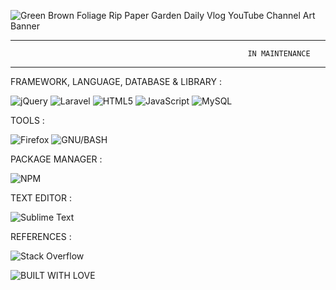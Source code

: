 ![Green Brown Foliage Rip Paper Garden Daily Vlog YouTube Channel Art Banner](https://user-images.githubusercontent.com/106018819/175869801-63a0fec0-57cd-428c-89e5-dc2a9823daca.png)

________________________________________________________________________________________________________________________________________________________
                                                         IN MAINTENANCE
________________________________________________________________________________________________________________________________________________________

FRAMEWORK, LANGUAGE, DATABASE & LIBRARY :

![jQuery](https://img.shields.io/badge/jquery-%230769AD.svg?style=for-the-badge&logo=jquery&logoColor=white)
![Laravel](https://img.shields.io/badge/laravel-%23FF2D20.svg?style=for-the-badge&logo=laravel&logoColor=white)
![HTML5](https://img.shields.io/badge/html5-%23E34F26.svg?style=for-the-badge&logo=html5&logoColor=white)
![JavaScript](https://img.shields.io/badge/javascript-%23323330.svg?style=for-the-badge&logo=javascript&logoColor=%23F7DF1E)
![MySQL](https://img.shields.io/badge/mysql-%2300f.svg?style=for-the-badge&logo=mysql&logoColor=white)

TOOLS :

![Firefox](https://img.shields.io/badge/Firefox-FF7139?style=for-the-badge&logo=Firefox-Browser&logoColor=white)
![GNU/BASH](https://img.shields.io/badge/GNU%20Bash-4EAA25?style=for-the-badge&logo=GNU%20Bash&logoColor=white)

PACKAGE MANAGER :

![NPM](https://img.shields.io/badge/NPM-%23000000.svg?style=for-the-badge&logo=npm&logoColor=white)

TEXT EDITOR :

![Sublime Text](https://img.shields.io/badge/sublime_text-%23575757.svg?style=for-the-badge&logo=sublime-text&logoColor=important)

REFERENCES :

![Stack Overflow](https://img.shields.io/badge/-Stackoverflow-FE7A16?style=for-the-badge&logo=stack-overflow&logoColor=white)


![BUILT WITH LOVE](http://ForTheBadge.com/images/badges/built-with-love.svg)
